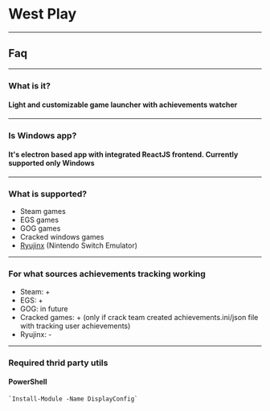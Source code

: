 # West Play
___
## Faq
___
### What is it?
#### Light and customizable game launcher with achievements watcher
___
### Is Windows app?
#### It's electron based app with integrated ReactJS frontend. Currently supported only Windows
___
### What is supported?
- Steam games
- EGS games
- GOG games
- Cracked windows games
- [Ryujinx](https://git.ryujinx.app/ryubing/ryujinx/-/releases) (Nintendo Switch Emulator)
___
### For what sources achievements tracking working
- Steam: +
- EGS: +
- GOG: in future
- Cracked games: + (only if crack team created achievements.ini/json file with tracking user achievements)
- Ryujinx: -
___


### Required thrid party utils
#### PowerShell
    `Install-Module -Name DisplayConfig`
